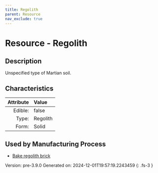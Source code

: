 ```yaml
---
title: Regolith
parent: Resource
nav_exclude: true
---
```

# Resource - Regolith

## Description
 &#10;&#9;&#9;Unspecified type of Martian soil.

## Characteristics

| Attribute      | Value |
|--------:|:------|
|Edible:|false|
|Type:|Regolith|
|Form:|Solid|
 

## Used by Manufacturing Process

- [Bake regolith brick](../process/bake-regolith-brick.html)


    

Version: pre-3.9.0 Generated on: 2024-12-01T19:57:19.2243459
{: .fs-3 }
